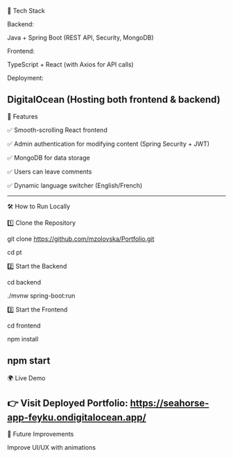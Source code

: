 🚀 Tech Stack

Backend:

Java + Spring Boot (REST API, Security, MongoDB)

Frontend:

TypeScript + React (with Axios for API calls)

Deployment:

DigitalOcean (Hosting both frontend & backend)
---
📂 Features

✅ Smooth-scrolling React frontend

✅ Admin authentication for modifying content (Spring Security + JWT)

✅ MongoDB for data storage

✅ Users can leave comments

✅ Dynamic language switcher (English/French)

---
🛠️ How to Run Locally

1️⃣ Clone the Repository

git clone https://github.com/mzolovska/Portfolio.git

cd pt

2️⃣ Start the Backend

cd backend

./mvnw spring-boot:run

3️⃣ Start the Frontend

cd frontend

npm install

npm start
---
🌍 Live Demo

👉 Visit Deployed Portfolio: https://seahorse-app-feyku.ondigitalocean.app/
---
🔧 Future Improvements

Improve UI/UX with animations

